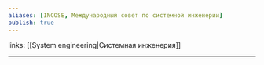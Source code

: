 ```yaml
---
aliases: [INCOSE, Международный совет по системной инженерии] 
publish: true
---
```

links: [[System engineering|Системная инженерия]]

---
